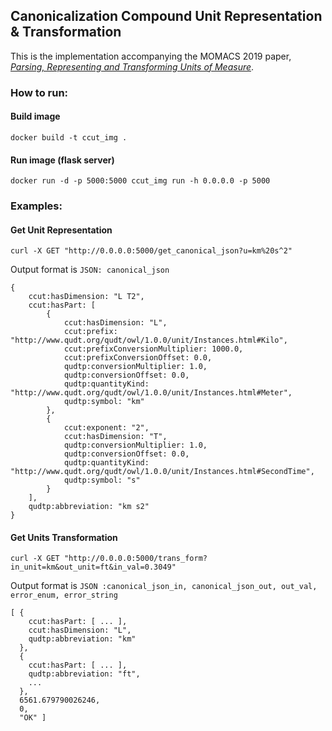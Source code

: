 ## Canonicalization Compound Unit Representation & Transformation

This is the implementation accompanying the MOMACS 2019 paper, [_Parsing, Representing and Transforming Units of Measure_](https://www.momacs.pitt.edu/wp-content/uploads/2019/05/Parsing-Representing-and-Transforming-Units-of-Measure.pdf).

### How to run:
#### Build image
```
docker build -t ccut_img .
```
#### Run image (flask server)
```
docker run -d -p 5000:5000 ccut_img run -h 0.0.0.0 -p 5000
```

### Examples:
#### Get Unit Representation
```
curl -X GET "http://0.0.0.0:5000/get_canonical_json?u=km%20s^2"
```
Output format is ```JSON: canonical_json```
```
{
    ccut:hasDimension: "L T2",
    ccut:hasPart: [
        {
            ccut:hasDimension: "L",
            ccut:prefix: "http://www.qudt.org/qudt/owl/1.0.0/unit/Instances.html#Kilo",
            ccut:prefixConversionMultiplier: 1000.0,
            ccut:prefixConversionOffset: 0.0,
            qudtp:conversionMultiplier: 1.0,
            qudtp:conversionOffset: 0.0,
            qudtp:quantityKind: "http://www.qudt.org/qudt/owl/1.0.0/unit/Instances.html#Meter",
            qudtp:symbol: "km"
        },
        {
            ccut:exponent: "2",
            ccut:hasDimension: "T",
            qudtp:conversionMultiplier: 1.0,
            qudtp:conversionOffset: 0.0,
            qudtp:quantityKind: "http://www.qudt.org/qudt/owl/1.0.0/unit/Instances.html#SecondTime",
            qudtp:symbol: "s"
        }
    ],
    qudtp:abbreviation: "km s2"
}
```
#### Get Units Transformation
```
curl -X GET "http://0.0.0.0:5000/trans_form?in_unit=km&out_unit=ft&in_val=0.3049"
```
Output format is ```JSON :canonical_json_in, canonical_json_out, out_val, error_enum, error_string```
```
[ {
    ccut:hasPart: [ ... ],
    ccut:hasDimension: "L",
    qudtp:abbreviation: "km"
  },
  {
    ccut:hasPart: [ ... ],
    qudtp:abbreviation: "ft",
    ...
  },
  6561.679790026246,
  0,
  "OK" ]
```
